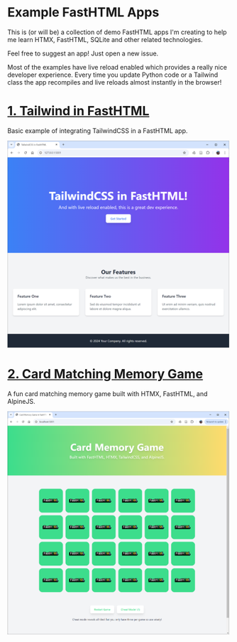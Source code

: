 # Example FastHTML Apps

This is (or will be) a collection of demo FastHTML apps I'm creating to help me learn HTMX, FastHTML, SQLite and other related technologies.

Feel free to suggest an app! Just open a new issue.

Most of the examples have live reload enabled which provides a really nice developer experience. Every time you update Python code or a Tailwind class the app recompiles and live reloads almost instantly in the browser!

# [1. Tailwind in FastHTML](/01-tailwind-basic/)

Basic example of integrating TailwindCSS in a FastHTML app.

<img src="assets/01-tw-thumb.png" width="500" alt="TailwindCSS in a FastHTML app">

# [2. Card Matching Memory Game](/02-card-memory-game/)

A fun card matching memory game built with HTMX, FastHTML, and AlpineJS.

<img src="assets/02-card-game.png" width="500" alt="Card matching game">
